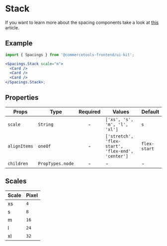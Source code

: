 # Stack

If you want to learn more about the spacing components take a look at
[this](https://medium.com/eightshapes-llc/space-in-design-systems-188bcbae0d62)
article.

## Example

```jsx
import { Spacings } from '@commercetools-frontend/ui-kit';

<Spacings.Stack scale="m">
  <Card />
  <Card />
  <Card />
</Spacings.Stack>;
```

## Properties

| Props        | Type             | Required | Values                                            | Default      |
| ------------ | ---------------- | :------: | ------------------------------------------------- | ------------ |
| `scale`      | `String`         |    -     | `['xs', 's', 'm', 'l', 'xl']`                     | `s`          |
| `alignItems` | `oneOf`          |    -     | `['stretch', 'flex-start', 'flex-end', 'center']` | `flex-start` |
| `children`   | `PropTypes.node` |    -     | -                                                 | -            |

## Scales

| Scale | Pixel |
| :---- | :---- |
| xs    | `4`   |
| s     | `8`   |
| m     | `16`  |
| l     | `24`  |
| xl    | `32`  |
